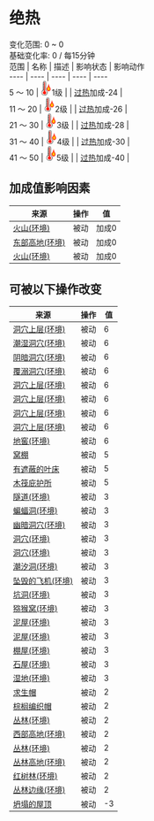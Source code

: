 # 绝热  
变化范围: 0 ~ 0  
基础变化率: 0 / 每15分钟  
范围  |  名称  |  描述  |  影响状态  |  影响动作  
----  |  ----  |  ----  |  ----  |  ----  
5 ～ 10  |  <img decoding="async" src="Sprite/Hot.png" style="width:20px;">1级  |    |  [过热](Hyperthermia.md)加成-24  |    
11 ～ 20  |  <img decoding="async" src="Sprite/Hot.png" style="width:20px;">2级  |    |  [过热](Hyperthermia.md)加成-26  |    
21 ～ 30  |  <img decoding="async" src="Sprite/Hot.png" style="width:20px;">3级  |    |  [过热](Hyperthermia.md)加成-28  |    
31 ～ 40  |  <img decoding="async" src="Sprite/Hot.png" style="width:20px;">4级  |    |  [过热](Hyperthermia.md)加成-30  |    
41 ～ 50  |  <img decoding="async" src="Sprite/Hot.png" style="width:20px;">5级  |    |  [过热](Hyperthermia.md)加成-40  |    
## 加成值影响因素  
来源  |  操作  |  值  
----  |  ----  |  ----  
[火山(环境)](Env_AcidLake.md)  |  被动  |  加成0  
[东部高地(环境)](Env_HighlandsEastern.md)  |  被动  |  加成0  
[火山(环境)](Env_Volcano.md)  |  被动  |  加成0  
## 可被以下操作改变  
来源  |  操作  |  值  
----  |  ----  |  ----  
[洞穴上层(环境)](Env_CrystalChamber.md)  |  被动  |  6  
[潮湿洞穴(环境)](Env_DampChamber.md)  |  被动  |  6  
[阴暗洞穴(环境)](Env_DarkChamber.md)  |  被动  |  6  
[覆溺洞穴(环境)](Env_FloodedChamber.md)  |  被动  |  6  
[洞穴上层(环境)](Env_HighChamber.md)  |  被动  |  6  
[洞穴上层(环境)](Env_LowChamber.md)  |  被动  |  6  
[洞穴上层(环境)](Env_MidChamber.md)  |  被动  |  6  
[洞穴上层(环境)](Env_NarrowTunnel.md)  |  被动  |  6  
[地窖(环境)](Env_Cellar.md)  |  被动  |  6  
[窝棚](Shelter.md)  |  被动  |  5  
[有遮蔽的叶床](ShelteredLeafBed.md)  |  被动  |  5  
[木筏庇护所](RaftShelter.md)  |  被动  |  5  
[隧道(环境)](Env_Tunnel.md)  |  被动  |  3  
[蝙蝠洞(环境)](Env_CaveBats.md)  |  被动  |  3  
[幽暗洞穴(环境)](Env_CaveDark.md)  |  被动  |  3  
[洞穴(环境)](Env_CaveGrasslands.md)  |  被动  |  3  
[洞穴(环境)](Env_CaveSea.md)  |  被动  |  3  
[潮汐洞(环境)](Env_CaveTidal.md)  |  被动  |  3  
[坠毁的飞机(环境)](Env_CrashedPlane.md)  |  被动  |  3  
[坑洞(环境)](Env_HighlandHole.md)  |  被动  |  3  
[猕猴窝(环境)](Env_MacaqueDen.md)  |  被动  |  3  
[泥屋(环境)](Env_MudHut.md)  |  被动  |  3  
[泥屋(环境)](Env_MudHutRuins.md)  |  被动  |  3  
[棚屋(环境)](Env_Shed.md)  |  被动  |  3  
[石屋(环境)](Env_StoneHut.md)  |  被动  |  3  
[湿地(环境)](Env_Wetlands.md)  |  被动  |  3  
[求生帽](HatSurvival.md)  |  被动  |  2  
[棕榈编织帽](HatWoven.md)  |  被动  |  2  
[丛林(环境)](Env_DeepJungle.md)  |  被动  |  2  
[西部高地(环境)](Env_HighlandsWestern.md)  |  被动  |  2  
[丛林(环境)](Env_Jungle.md)  |  被动  |  2  
[丛林高地(环境)](Env_JungleHighlands.md)  |  被动  |  2  
[红树林(环境)](Env_Mangroves.md)  |  被动  |  2  
[丛林边缘(环境)](Env_Outskirts.md)  |  被动  |  2  
[坍塌的屋顶](Dmg_RoofCollapsed.md)  |  被动  |  -3  
